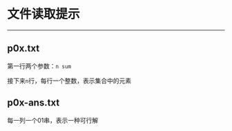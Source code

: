 # 文件读取提示

---

## p0x.txt

第一行两个参数：`n sum`

接下来`n`行，每行一个整数，表示集合中的元素

## p0x-ans.txt

每一列一个01串，表示一种可行解
